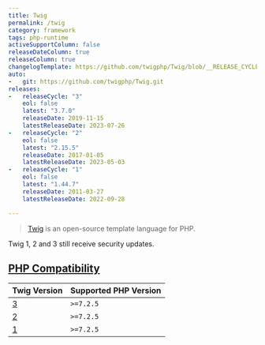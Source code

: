 ```yaml
---
title: Twig
permalink: /twig
category: framework
tags: php-runtime
activeSupportColumn: false
releaseDateColumn: true
releaseColumn: true
changelogTemplate: https://github.com/twigphp/Twig/blob/__RELEASE_CYCLE__.x/CHANGELOG
auto:
-   git: https://github.com/twigphp/Twig.git
releases:
-   releaseCycle: "3"
    eol: false
    latest: "3.7.0"
    releaseDate: 2019-11-15
    latestReleaseDate: 2023-07-26
-   releaseCycle: "2"
    eol: false
    latest: "2.15.5"
    releaseDate: 2017-01-05
    latestReleaseDate: 2023-05-03
-   releaseCycle: "1"
    eol: false
    latest: "1.44.7"
    releaseDate: 2011-03-27
    latestReleaseDate: 2022-09-28

---
```


> [Twig](https://twig.symfony.com/) is an open-source template language for PHP.

Twig 1, 2 and 3 still receive security updates.

## [PHP Compatibility](https://packagist.org/packages/twig/twig)

Twig Version | Supported PHP Version
-------------|----------------------
[3](https://packagist.org/packages/twig/twig#3.x-dev) | `>=7.2.5`
[2](https://packagist.org/packages/twig/twig#2.x-dev) | `>=7.2.5`
[1](https://packagist.org/packages/twig/twig#1.x-dev) | `>=7.2.5`
